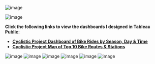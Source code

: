 ![image](https://user-images.githubusercontent.com/110440545/185351124-a89a0cde-1958-46dd-90aa-32007ee929a3.png)

![image](https://user-images.githubusercontent.com/110440545/185726611-ae6fff42-a2dd-4b81-8ea5-292e148897d8.png)

 **Click the following links to view the dashboards I designed in Tableau Public:**
* **[Cyclistic Project Dashboard of Bike Rides by Season, Day & Time](https://public.tableau.com/views/CyclisticProjectDashboardofBikeRidesbySeasonDayTime/DashboardRidesbyMonthDayTime?:language=en-US&:display_count=n&:origin=viz_share_link)**
* **[Cyclistic Project Map of Top 10 Bike Routes & Stations](https://public.tableau.com/views/CyclisticProjectMapofTop10BikeRoutesStations/DashboardMap?:language=en-US&:display_count=n&:origin=viz_share_link)**

![image](https://user-images.githubusercontent.com/110440545/185726991-c25112a3-2eb0-4afe-a399-3ab0485505fa.png)
![image](https://user-images.githubusercontent.com/110440545/185727249-dc785ee3-2f60-4e5c-9157-a2558798fa8d.png)
![image](https://user-images.githubusercontent.com/110440545/185727170-cadd7d00-bfd3-45b4-8835-de7d67c7870d.png)
![image](https://user-images.githubusercontent.com/110440545/185727279-ec5cfc92-896c-44f3-aca7-eae87d8f4490.png)
![image](https://user-images.githubusercontent.com/110440545/185727321-6fe7b8a9-eaab-4eee-bcc4-0e9ec902a8fb.png)
![image](https://user-images.githubusercontent.com/110440545/185727385-4ac377ef-d079-4f6a-9343-8d11576cb186.png)





